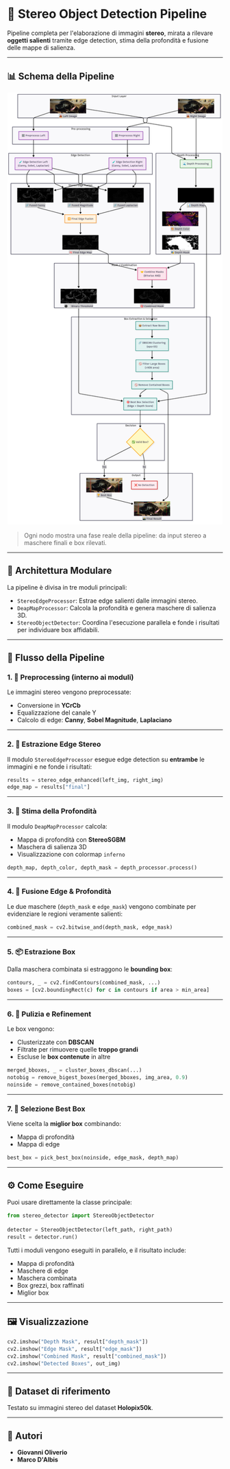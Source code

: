 # 👀 Stereo Object Detection Pipeline

Pipeline completa per l'elaborazione di immagini **stereo**, mirata a rilevare **oggetti salienti** tramite edge detection, stima della profondità e fusione delle mappe di salienza.

---

## 📊 Schema della Pipeline

![Schema Pipeline](https://raw.githubusercontent.com/MultimediaGio-Marco/immaginiGradoTD/main/pipeline_integrazione_deaphMap.png)

> Ogni nodo mostra una fase reale della pipeline: da input stereo a maschere finali e box rilevati.

---

## 🧱 Architettura Modulare

La pipeline è divisa in tre moduli principali:

* `StereoEdgeProcessor`: Estrae edge salienti dalle immagini stereo.
* `DeapMapProcessor`: Calcola la profondità e genera maschere di salienza 3D.
* `StereoObjectDetector`: Coordina l'esecuzione parallela e fonde i risultati per individuare box affidabili.

---

## 🔄 Flusso della Pipeline

### 1. 🔧 Preprocessing (interno ai moduli)

Le immagini stereo vengono preprocessate:

* Conversione in **YCrCb**
* Equalizzazione del canale Y
* Calcolo di edge: **Canny**, **Sobel Magnitude**, **Laplaciano**

---

### 2. 🧠 Estrazione Edge Stereo

Il modulo `StereoEdgeProcessor` esegue edge detection su **entrambe** le immagini e ne fonde i risultati:

```python
results = stereo_edge_enhanced(left_img, right_img)
edge_map = results["final"]
```

---

### 3. 🌊 Stima della Profondità

Il modulo `DeapMapProcessor` calcola:

* Mappa di profondità con **StereoSGBM**
* Maschera di salienza 3D
* Visualizzazione con colormap `inferno`

```python
depth_map, depth_color, depth_mask = depth_processor.process()
```

---

### 4. 🔀 Fusione Edge & Profondità

Le due maschere (`depth_mask` e `edge_mask`) vengono combinate per evidenziare le regioni veramente salienti:

```python
combined_mask = cv2.bitwise_and(depth_mask, edge_mask)
```

---

### 5. 📦 Estrazione Box

Dalla maschera combinata si estraggono le **bounding box**:

```python
contours, _ = cv2.findContours(combined_mask, ...)
boxes = [cv2.boundingRect(c) for c in contours if area > min_area]
```

---

### 6. 🧹 Pulizia e Refinement

Le box vengono:

* Clusterizzate con **DBSCAN**
* Filtrate per rimuovere quelle **troppo grandi**
* Escluse le **box contenute** in altre

```python
merged_bboxes, _ = cluster_boxes_dbscan(...)
notobig = remove_bigest_boxes(merged_bboxes, img_area, 0.9)
noinside = remove_contained_boxes(notobig)
```

---

### 7. 🎯 Selezione Best Box

Viene scelta la **miglior box** combinando:

* Mappa di profondità
* Mappa di edge

```python
best_box = pick_best_box(noinside, edge_mask, depth_map)
```

---

## ⚙️ Come Eseguire

Puoi usare direttamente la classe principale:

```python
from stereo_detector import StereoObjectDetector

detector = StereoObjectDetector(left_path, right_path)
result = detector.run()
```

Tutti i moduli vengono eseguiti in parallelo, e il risultato include:

* Mappa di profondità
* Maschere di edge
* Maschera combinata
* Box grezzi, box raffinati
* Miglior box

---

## 🖼️ Visualizzazione

```python
cv2.imshow("Depth Mask", result["depth_mask"])
cv2.imshow("Edge Mask", result["edge_mask"])
cv2.imshow("Combined Mask", result["combined_mask"])
cv2.imshow("Detected Boxes", out_img)
```

---

## 📁 Dataset di riferimento

Testato su immagini stereo del dataset **Holopix50k**.

---

## 👥 Autori

* **Giovanni Oliverio**
* **Marco D'Albis**
